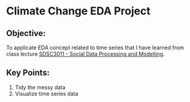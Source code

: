 # Climate Change EDA Project

## Objective:
To applicate EDA concept related to time series that I have learned from class lecture [SDSC3011 - Social Data Processing and Modelling](https://www.cityu.edu.hk/catalogue/ug/current/course/SDSC3011.htm).

## Key Points:
1. Tidy the messy data
2. Visualize time series data
